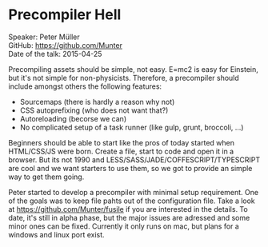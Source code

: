 Precompiler Hell
===

Speaker: Peter Müller  
GitHub: https://github.com/Munter  
Date of the talk: 2015-04-25

Precompiling assets should be simple, not easy. E=mc2 is easy for Einstein, but it's not simple for non-physicists. Therefore, a precompiler should include amongst others the following features:
- Sourcemaps (there is hardly a reason why not)
- CSS autoprefixing (who does not want that?)
- Autoreloading (becorse we can)
- No complicated setup of a task runner (like gulp, grunt, broccoli, ...)

Beginners should be able to start like the pros of today started when HTML/CSS/JS were born. Create a file, start to code and open it in a browser. But its not 1990 and LESS/SASS/JADE/COFFESCRIPT/TYPESCRIPT are cool and we want starters to use them, so we got to provide an simple way to get them going.

Peter started to develop a precompiler with minimal setup requirement. One of the goals was to keep file pahts out of the configuration file. Take a look at https://github.com/Munter/fusile if you are interested in the details. To date, it's still in alpha phase, but the major issues are adressed and some minor ones can be fixed. Currently it only runs on mac, but plans for a windows and linux port exist.
